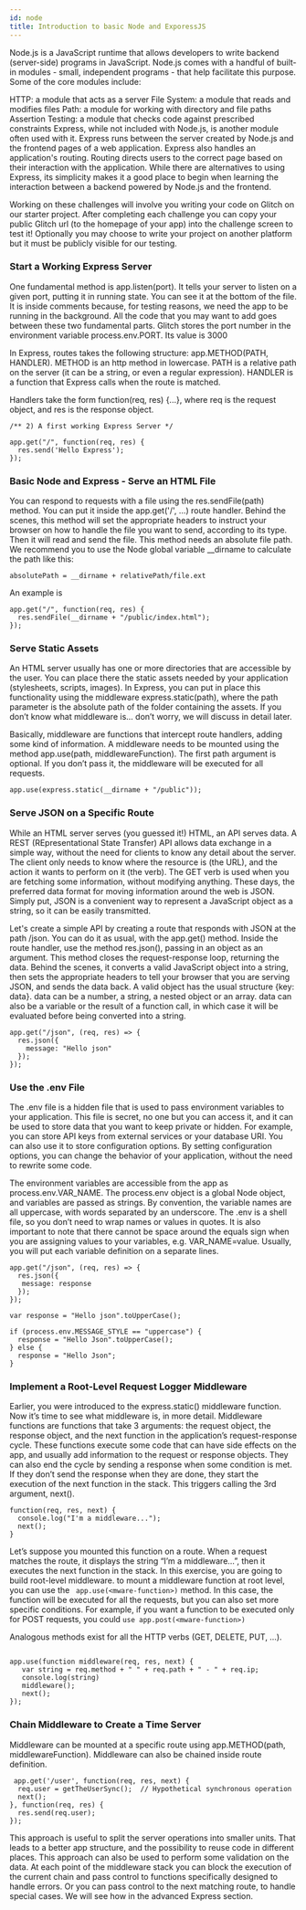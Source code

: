 ```yaml
---
id: node
title: Introduction to basic Node and ExporessJS
---
```


Node.js is a JavaScript runtime that allows developers to write backend (server-side) programs in JavaScript. Node.js comes with a handful of built-in modules - small, independent programs - that help facilitate this purpose. Some of the core modules include:

HTTP: a module that acts as a server
File System: a module that reads and modifies files
Path: a module for working with directory and file paths
Assertion Testing: a module that checks code against prescribed constraints
Express, while not included with Node.js, is another module often used with it. Express runs between the server created by Node.js and the frontend pages of a web application. Express also handles an application's routing. Routing directs users to the correct page based on their interaction with the application. While there are alternatives to using Express, its simplicity makes it a good place to begin when learning the interaction between a backend powered by Node.js and the frontend.

Working on these challenges will involve you writing your code on Glitch on our starter project. After completing each challenge you can copy your public Glitch url (to the homepage of your app) into the challenge screen to test it! Optionally you may choose to write your project on another platform but it must be publicly visible for our testing.

### Start a Working Express Server

One fundamental method is app.listen(port). It tells your server to listen on a given port, putting it in running state. You can see it at the bottom of the file. It is inside comments because, for testing reasons, we need the app to be running in the background. All the code that you may want to add goes between these two fundamental parts. Glitch stores the port number in the environment variable process.env.PORT. Its value is 3000

In Express, routes takes the following structure: app.METHOD(PATH, HANDLER). METHOD is an http method in lowercase. PATH is a relative path on the server (it can be a string, or even a regular expression). HANDLER is a function that Express calls when the route is matched.

Handlers take the form function(req, res) {...}, where req is the request object, and res is the response object. 

```
/** 2) A first working Express Server */

app.get("/", function(req, res) {
  res.send('Hello Express');
});
```

### Basic Node and Express - Serve an HTML File

You can respond to requests with a file using the res.sendFile(path) method. You can put it inside the app.get('/', ...) route handler. Behind the scenes, this method will set the appropriate headers to instruct your browser on how to handle the file you want to send, according to its type. Then it will read and send the file. This method needs an absolute file path. We recommend you to use the Node global variable __dirname to calculate the path like this:

``` absolutePath = __dirname + relativePath/file.ext ```

An example is 

```
app.get("/", function(req, res) {
  res.sendFile(__dirname + "/public/index.html");
});
```

### Serve Static Assets

An HTML server usually has one or more directories that are accessible by the user. You can place there the static assets needed by your application (stylesheets, scripts, images). In Express, you can put in place this functionality using the middleware express.static(path), where the path parameter is the absolute path of the folder containing the assets. If you don’t know what middleware is... don’t worry, we will discuss in detail later. 

Basically, middleware are functions that intercept route handlers, adding some kind of information. A middleware needs to be mounted using the method app.use(path, middlewareFunction). The first path argument is optional. If you don’t pass it, the middleware will be executed for all requests.

``` app.use(express.static(__dirname + "/public")); ```

### Serve JSON on a Specific Route

While an HTML server serves (you guessed it!) HTML, an API serves data. A REST (REpresentational State Transfer) API allows data exchange in a simple way, without the need for clients to know any detail about the server. The client only needs to know where the resource is (the URL), and the action it wants to perform on it (the verb). The GET verb is used when you are fetching some information, without modifying anything. These days, the preferred data format for moving information around the web is JSON. Simply put, JSON is a convenient way to represent a JavaScript object as a string, so it can be easily transmitted.

Let's create a simple API by creating a route that responds with JSON at the path /json. You can do it as usual, with the app.get() method. Inside the route handler, use the method res.json(), passing in an object as an argument. This method closes the request-response loop, returning the data. Behind the scenes, it converts a valid JavaScript object into a string, then sets the appropriate headers to tell your browser that you are serving JSON, and sends the data back. A valid object has the usual structure {key: data}. data can be a number, a string, a nested object or an array. data can also be a variable or the result of a function call, in which case it will be evaluated before being converted into a string.

```
app.get("/json", (req, res) => {
  res.json({
    message: "Hello json"
  });
});
```

### Use the .env File

The .env file is a hidden file that is used to pass environment variables to your application. This file is secret, no one but you can access it, and it can be used to store data that you want to keep private or hidden. For example, you can store API keys from external services or your database URI. You can also use it to store configuration options. By setting configuration options, you can change the behavior of your application, without the need to rewrite some code.

The environment variables are accessible from the app as process.env.VAR_NAME. The process.env object is a global Node object, and variables are passed as strings. By convention, the variable names are all uppercase, with words separated by an underscore. The .env is a shell file, so you don’t need to wrap names or values in quotes. It is also important to note that there cannot be space around the equals sign when you are assigning values to your variables, e.g. VAR_NAME=value. Usually, you will put each variable definition on a separate lines.

```
app.get("/json", (req, res) => {
  res.json({
   message: response
  });
});

var response = "Hello json".toUpperCase();

if (process.env.MESSAGE_STYLE == "uppercase") {
  response = "Hello Json".toUpperCase();
} else {
  response = "Hello Json";
}
```

### Implement a Root-Level Request Logger Middleware

Earlier, you were introduced to the express.static() middleware function. Now it’s time to see what middleware is, in more detail. Middleware functions are functions that take 3 arguments: the request object, the response object, and the next function in the application’s request-response cycle. These functions execute some code that can have side effects on the app, and usually add information to the request or response objects. They can also end the cycle by sending a response when some condition is met. If they don’t send the response when they are done, they start the execution of the next function in the stack. This triggers calling the 3rd argument, next().

```
function(req, res, next) {
  console.log("I'm a middleware...");
  next();
}
```
Let’s suppose you mounted this function on a route. When a request matches the route, it displays the string “I’m a middleware…”, then it executes the next function in the stack. In this exercise, you are going to build root-level middleware. to mount a middleware function at root level, you can use the ``` app.use(<mware-function>)``` method. In this case, the function will be executed for all the requests, but you can also set more specific conditions. For example, if you want a function to be executed only for POST requests, you could 
``` use app.post(<mware-function>) ```

 Analogous methods exist for all the HTTP verbs (GET, DELETE, PUT, …).

 ```

app.use(function middleware(req, res, next) {
    var string = req.method + " " + req.path + " - " + req.ip;
    console.log(string)
    middleware();
    next();
});
 ```

 ### Chain Middleware to Create a Time Server

 Middleware can be mounted at a specific route using app.METHOD(path, middlewareFunction). Middleware can also be chained inside route definition.

```
 app.get('/user', function(req, res, next) {
  req.user = getTheUserSync();  // Hypothetical synchronous operation
  next();
}, function(req, res) {
  res.send(req.user);
});
```

This approach is useful to split the server operations into smaller units. That leads to a better app structure, and the possibility to reuse code in different places. This approach can also be used to perform some validation on the data. At each point of the middleware stack you can block the execution of the current chain and pass control to functions specifically designed to handle errors. Or you can pass control to the next matching route, to handle special cases. We will see how in the advanced Express section.

